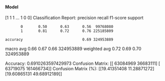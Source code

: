 #### Model
[1 1 1 ... 1 0 0]
Classification Report:
              precision    recall  f1-score   support

           0       0.50      0.63      0.56  99768080
           1       0.81      0.72      0.76 225185809

    accuracy                           0.69 324953889
   macro avg       0.66      0.67      0.66 324953889
weighted avg       0.72      0.69      0.70 324953889

Accuracy: 0.6910263597429973
Confusion Matrix:
[[ 63084969  36683111]
 [ 63719075 161466734]]
Confusion Matrix (%):
[[19.41351408 11.28871272]
 [19.60865131 49.68912189]]
